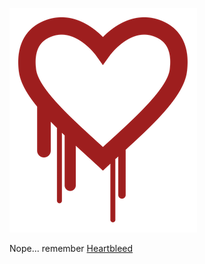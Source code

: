 
![](images/Heartbleed.png)

Nope... remember [Heartbleed](https://en.wikipedia.org/wiki/Heartbleed)

